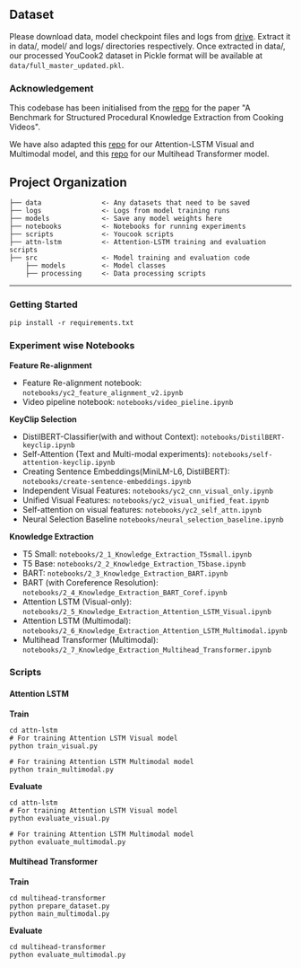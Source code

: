 
## Dataset
Please download data, model checkpoint files and logs from [drive](https://drive.google.com/drive/folders/1hnY0ZlavaA_N8vZRS7_y9BKCQkXEff6I?usp=share_link). Extract it in data/, model/ and logs/ directories respectively. Once extracted in data/, our processed YouCook2 dataset in Pickle format will be available at `data/full_master_updated.pkl`.

### Acknowledgement
This codebase has been initialised from the [repo](https://github.com/frankxu2004/cooking-procedural-extraction) for the paper "A Benchmark for Structured Procedural Knowledge Extraction from Cooking Videos". 

We have also adapted this [repo](https://github.com/dwayne99/Image_Captioning) for our Attention-LSTM Visual and Multimodal model, and this [repo](https://github.com/senadkurtisi/pytorch-image-captioning) for our Multihead Transformer model.


Project Organization
------------

    ├── data               <- Any datasets that need to be saved
    ├── logs               <- Logs from model training runs
    ├── models             <- Save any model weights here
    ├── notebooks          <- Notebooks for running experiments
    ├── scripts            <- Youcook scripts
    ├── attn-lstm          <- Attention-LSTM training and evaluation scripts
    ├── src                <- Model training and evaluation code
        ├── models         <- Model classes
        ├── processing     <- Data processing scripts
    

------------

### Getting Started
```
pip install -r requirements.txt
```


### Experiment wise Notebooks

**Feature Re-alignment**
- Feature Re-alignment notebook: `notebooks/yc2_feature_alignment_v2.ipynb`
- Video pipeline notebook: `notebooks/video_pieline.ipynb`

**KeyClip Selection**
- DistilBERT-Classifier(with and without Context): `notebooks/DistilBERT-keyclip.ipynb` 
- Self-Attention (Text and Multi-modal experiments): `notebooks/self-attention-keyclip.ipynb`
- Creating Sentence Embeddings(MiniLM-L6, DistilBERT): `notebooks/create-sentence-embeddings.ipynb`
- Independent Visual Features: `notebooks/yc2_cnn_visual_only.ipynb`
- Unified Visual Features: `notebooks/yc2_visual_unified_feat.ipynb`
- Self-attention on visual features: `notebooks/yc2_self_attn.ipynb`
- Neural Selection Baseline `notebooks/neural_selection_baseline.ipynb`

**Knowledge Extraction**
- T5 Small: `notebooks/2_1_Knowledge_Extraction_T5small.ipynb`
- T5 Base: `notebooks/2_2_Knowledge_Extraction_T5base.ipynb`
- BART: `notebooks/2_3_Knowledge_Extraction_BART.ipynb`
- BART (with Coreference Resolution): `notebooks/2_4_Knowledge_Extraction_BART_Coref.ipynb`
- Attention LSTM (Visual-only): `notebooks/2_5_Knowledge_Extraction_Attention_LSTM_Visual.ipynb`
- Attention LSTM (Multimodal): `notebooks/2_6_Knowledge_Extraction_Attention_LSTM_Multimodal.ipynb`
- Multihead Transformer (Multimodal): `notebooks/2_7_Knowledge_Extraction_Multihead_Transformer.ipynb`

### Scripts
#### Attention LSTM
**Train**
```
cd attn-lstm
# For training Attention LSTM Visual model
python train_visual.py

# For training Attention LSTM Multimodal model
python train_multimodal.py
```

**Evaluate**
```
cd attn-lstm
# For training Attention LSTM Visual model
python evaluate_visual.py

# For training Attention LSTM Multimodal model
python evaluate_multimodal.py
```

#### Multihead Transformer
**Train**
```
cd multihead-transformer
python prepare_dataset.py
python main_multimodal.py
```

**Evaluate**
```
cd multihead-transformer
python evaluate_multimodal.py
```